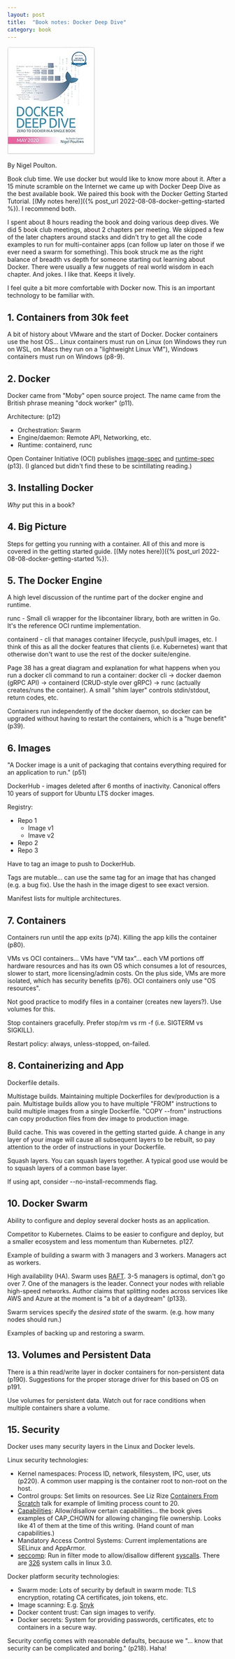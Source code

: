 ```yaml
---
layout: post
title:  "Book notes: Docker Deep Dive"
category: book
---
```


![Book cover](/assets/docker-deep-dive.jpg)

By Nigel Poulton.

Book club time. We use docker but would like to know more about it. After a 15 minute scramble on the Internet we came up with Docker Deep Dive as the best available book. We paired this book with the Docker Getting Started Tutorial. [(My notes here)]({% post_url 2022-08-08-docker-getting-started %}). I recommend both.

I spent about 8 hours reading the book and doing various deep dives. We did 5 book club meetings, about 2 chapters per meeting. We skipped a few of the later chapters around stacks and didn't try to get all the code examples to run for multi-container apps (can follow up later on those if we ever need a swarm for something). This book struck me as the right balance of breadth vs depth for someone starting out learning about Docker. There were usually a few nuggets of real world wisdom in each chapter. And jokes. I like that. Keeps it lively.

I feel quite a bit more comfortable with Docker now. This is an important technology to be familiar with.

## 1. Containers from 30k feet

A bit of history about VMware and the start of Docker. Docker containers use the host OS... Linux containers must run on Linux (on Windows they run on WSL, on Macs they run on a "lightweight Linux VM"), Windows containers must run on Windows (p8-9).

## 2. Docker

Docker came from "Moby" open source project. The name came from the British phrase meaning "dock worker" (p11).

Architecture: (p12)
* Orchestration: Swarm
* Engine/daemon: Remote API, Networking, etc.
* Runtime: containerd, runc

Open Container Initiative (OCI) publishes [image-spec](https://github.com/opencontainers/image-spec) and [runtime-spec](https://github.com/opencontainers/runtime-spec) (p13). (I glanced but didn't find these to be scintillating reading.)

## 3. Installing Docker

_Why_ put this in a book?

## 4. Big Picture

Steps for getting you running with a container. All of this and more is covered in the getting started guide. [(My notes here)]({% post_url 2022-08-08-docker-getting-started %}).

## 5. The Docker Engine

A high level discussion of the runtime part of the docker engine and runtime.

runc - Small cli wrapper for the libcontainer library, both are written in Go. It's the reference OCI runtime implementation.

containerd - cli that manages container lifecycle, push/pull images, etc. I think of this as all the docker features that clients (i.e. Kubernetes) want that otherwise don't want to use the rest of the docker suite/engine.

Page 38 has a great diagram and explanation for what happens when you run a docker cli command to run a container: docker cli -> docker daemon (gRPC API) -> containerd (CRUD-style over gRPC) -> runc (actually creates/runs the container). A small "shim layer" controls stdin/stdout, return codes, etc.

Containers run independently of the docker daemon, so docker can be upgraded without having to restart the containers, which is a "huge benefit" (p39).

## 6. Images

"A Docker image is a unit of packaging that contains everything required for an application to run." (p51)

DockerHub - images deleted after 6 months of inactivity. Canonical offers 10 years of support for Ubuntu LTS docker images.

Registry:
* Repo 1
  + Image v1
  + Imave v2
* Repo 2
* Repo 3

Have to tag an image to push to DockerHub.

Tags are mutable... can use the same tag for an image that has changed (e.g. a bug fix). Use the hash in the image digest to see exact version.

Manifest lists for multiple architectures.

## 7. Containers

Containers run until the app exits (p74). Killing the app kills the container (p80).

VMs vs OCI containers... VMs have "VM tax"... each VM portions off hardware resources and has its own OS which consumes a lot of resources, slower to start, more licensing/admin costs. On the plus side, VMs are more isolated, which has security benefits (p76). OCI containers only use "OS resources".

Not good practice to modify files in a container (creates new layers?). Use volumes for this.

Stop containers gracefully. Prefer stop/rm vs rm -f (i.e. SIGTERM vs SIGKILL).

Restart policy: always, unless-stopped, on-failed.

## 8. Containerizing and App

Dockerfile details.

Multistage builds. Maintaining multiple Dockerfiles for dev/production is a pain. Multistage builds allow you to have multiple "FROM" instructions to build multiple images from a single Dockerfile. "COPY --from" instructions can copy production files from dev image to production image.

Build cache. This was covered in the getting started guide. A change in any layer of your image will cause all subsequent layers to be rebuilt, so pay attention to the order of instructions in your Dockerfile.

Squash layers. You can squash layers together. A typical good use would be to squash layers of a common base layer.

If using apt, consider --no-install-recommends flag.

## 10. Docker Swarm

Ability to configure and deploy several docker hosts as an application.

Competitor to Kubernetes. Claims to be easier to configure and deploy, but a smaller ecosystem and less momentum than Kubernetes. p127.

Example of building a swarm with 3 managers and 3 workers. Managers act as workers.

High availability (HA). Swarm uses [RAFT](https://en.wikipedia.org/wiki/Raft_(algorithm)). 3-5 managers is optimal, don't go over 7. One of the managers is the leader. Connect your nodes with reliable high-speed networks. Author claims that splitting nodes across services like AWS and Azure at the moment is "a bit of a daydream" (p133).

Swarm services specify the _desired state_ of the swarm. (e.g. how many nodes should run.)

Examples of backing up and restoring a swarm.

## 13. Volumes and Persistent Data

There is a thin read/write layer in docker containers for non-persistent data (p190). Suggestions for the proper storage driver for this based on OS on p191.

Use volumes for persistent data. Watch out for race conditions when multiple containers share a volume.

## 15. Security

Docker uses many security layers in the Linux and Docker levels.

Linux security technologies:
* Kernel namespaces: Process ID, network, filesystem, IPC, user, uts (p220). A common user mapping is the container root to non-root on the host.
* Control groups: Set limits on resources. See Liz Rize [Containers From Scratch](https://www.youtube.com/watch?v=8fi7uSYlOdc) talk for example of limiting process count to 20.
* [Capabilities](https://man7.org/linux/man-pages/man7/capabilities.7.html): Allow/disallow certain capabilities... the book gives examples of CAP_CHOWN for allowing changing file ownership. Looks like 41 of them at the time of this writing. (Hand count of man capabilities.)
* Mandatory Access Control Systems: Current implementations are SELinux and AppArmor.
* [seccomp](https://man7.org/linux/man-pages/man2/seccomp.2.html): Run in filter mode to allow/disallow different [syscalls](https://man7.org/linux/man-pages/man2/syscall.2.html). There are [326](https://medium.com/@akhandmishra/important-system-calls-every-programmer-should-know-8884381ceadb) system calls in linux 3.0.

Docker platform security technologies:
* Swarm mode: Lots of security by default in swarm mode: TLS encryption, rotating CA certificates, join tokens, etc.
* Image scanning: E.g. [Snyk](https://snyk.io/docker/)
* Docker content trust: Can sign images to verify.
* Docker secrets: System for providing passwords, certificates, etc to containers in a secure way.

Security config comes with reasonable defaults, because we "... know that security can be complicated and boring." (p218). Haha!
